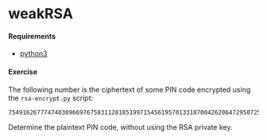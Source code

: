 # weakRSA

#### Requirements

- [python3](https://www.python.org)

#### Exercise

The following number is the ciphertext of some PIN code encrypted using
the `rsa-encrypt.py` script:

```
7549162677747403096697675831128185199715456195701331870042620647295072520953007657208852935404062528303685706001581155926015824988937325246499512536666413018214587674066585166432231723728499332483862990693622686460629107873319691206360055223195249658396915429728661962987885106023391755536525737667080345652
```

Determine the plaintext PIN code, without using the RSA private key.
